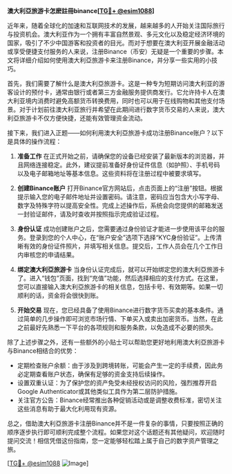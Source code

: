 **澳大利亞旅游卡怎麽註冊binance[[TG💪+ @esim1088](https://t.me/s/esim1088)]**

近年来，随着全球化的加速和互联网技术的发展，越来越多的人开始关注国际旅行与投资机会。澳大利亚作为一个拥有丰富自然景观、多元文化以及稳定经济环境的国家，吸引了不少中国游客和投资者的目光。而对于想要在澳大利亚开展金融活动或享受便捷支付服务的人来说，注册Binance（币安）无疑是一个重要的步骤。本文将详细介绍如何使用澳大利亞旅游卡来注册Binance，并分享一些实用的小技巧。

首先，我们需要了解什么是澳大利亞旅游卡。这是一种专为短期访问澳大利亚的游客设计的预付卡，通常由银行或者第三方金融服务提供商发行。它允许持卡人在澳大利亚境内消费时避免高额货币转换费用，同时也可以用于在线购物和其他支付场景。对于计划前往澳大利亚旅行并希望在此期间进行数字货币交易的人来说，澳大利亞旅游卡不仅方便快捷，还能有效管理资金流动。

接下来，我们进入正题——如何利用澳大利亞旅游卡成功注册Binance账户？以下是具体的操作流程：

1. **准备工作**
   在正式开始之前，请确保您的设备已经安装了最新版本的浏览器，并且网络连接稳定。此外，建议提前准备好身份证件信息（如护照）、手机号码以及电子邮箱地址等基本信息。这些资料将在注册过程中被要求填写。

2. **创建Binance账户**
   打开Binance官方网站后，点击页面上的“注册”按钮。根据提示输入您的电子邮件地址并设置密码。请注意，密码应当包含大小写字母、数字及特殊字符以提高安全性。完成上述操作后，系统会向您提供的邮箱发送一封验证邮件，请及时查收并按照指示完成验证过程。

3. **身份认证**
   成功创建账户之后，您需要通过身份验证才能进一步使用该平台的服务。登录到您的个人中心，在“账户安全”选项下选择“KYC身份验证”。上传清晰有效的身份证件照片，并填写相关信息。提交后，工作人员会在几个工作日内审核您的申请结果。

4. **绑定澳大利亞旅游卡**
   当身份认证完成后，就可以开始绑定您的澳大利亞旅游卡了。进入“钱包”页面，找到“充值”功能，然后选择相应的支付方式。在这里，您可以直接输入澳大利亞旅游卡的相关信息，包括卡号、有效期等。如果一切顺利的话，资金将会很快到账。

5. **开始交易**
   现在，您已经具备了使用Binance进行数字货币买卖的基本条件。通过简单的几步操作即可浏览市场行情、下单买入或卖出加密货币。当然，在此之前最好先熟悉一下平台的各项规则和服务条款，以免造成不必要的损失。

除了上述步骤之外，还有一些额外的小贴士可以帮助您更好地利用澳大利亞旅游卡与Binance相结合的优势：

- 定期检查账户余额：由于涉及到跨境转账，可能会产生一定的手续费，因此务必定期查看账户状态，确保有足够的资金支持后续操作。
- 设置双重认证：为了保护您的资产免受未经授权访问的风险，强烈推荐开启Google Authenticator或其他类似工具作为第二层防护措施。
- 关注官方公告：Binance经常推出各种促销活动或是调整收费标准，密切关注这些消息有助于最大化利用现有资源。

总之，借助澳大利亞旅游卡注册Binance并不是一件复杂的事情，只要按照正确的顺序逐步执行即可顺利完成整个流程。如果您对这个话题还有其他疑问，欢迎随时提问交流！相信凭借这份指南，您一定能够轻松踏上属于自己的数字资产管理之旅。

[[TG💪+ @esim1088](https://t.me/s/esim1088) ![Image](https://i.postimg.cc/4NQfJmqS/Snipaste-2025-05-13-00-14-12.png)]